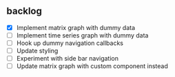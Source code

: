 ##  backlog

* [x] Implement matrix graph with dummy data
* [ ] Implement time series graph with dummy data
* [ ] Hook up dummy navigation callbacks
* [ ] Update styling
* [ ] Experiment with side bar navigation
* [ ] Update matrix graph with custom component instead
